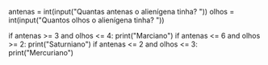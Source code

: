 antenas = int(input("Quantas antenas o alienígena tinha? "))
olhos = int(input("Quantos olhos o alienígena tinha? "))

if antenas >= 3 and olhos <= 4:
  print("Marciano")
if antenas <= 6 and olhos >= 2:
  print("Saturniano")
if antenas <= 2 and olhos <= 3:
  print("Mercuriano")

